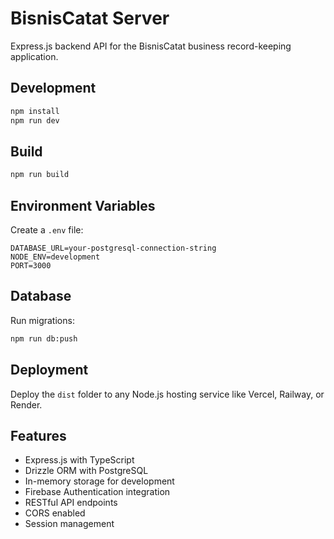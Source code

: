 # BisnisCatat Server

Express.js backend API for the BisnisCatat business record-keeping application.

## Development

```bash
npm install
npm run dev
```

## Build

```bash
npm run build
```

## Environment Variables

Create a `.env` file:

```
DATABASE_URL=your-postgresql-connection-string
NODE_ENV=development
PORT=3000
```

## Database

Run migrations:
```bash
npm run db:push
```

## Deployment

Deploy the `dist` folder to any Node.js hosting service like Vercel, Railway, or Render.

## Features

- Express.js with TypeScript
- Drizzle ORM with PostgreSQL
- In-memory storage for development
- Firebase Authentication integration
- RESTful API endpoints
- CORS enabled
- Session management